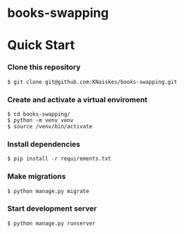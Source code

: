 # books-swapping


# Quick Start

### Clone this repository

```
$ git clone git@github.com:KNaiskes/books-swapping.git
```

### Create and activate a virtual enviroment

```
$ cd books-swapping/
$ python -m venv venv
$ source /venv/bin/activate
```

### Install dependencies

```
$ pip install -r requirements.txt
```

### Make migrations

```
$ python manage.py migrate
```

### Start development server

```
$ python manage.py runserver
```
